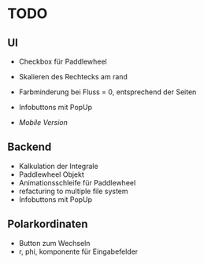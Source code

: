 # TODO

## UI

- Checkbox für Paddlewheel
- Skalieren des Rechtecks am rand
- Farbminderung bei Fluss = 0, entsprechend der Seiten 
- Infobuttons mit PopUp


- *Mobile Version*

## Backend
- Kalkulation der Integrale
- Paddlewheel Objekt
- Animationsschleife für Paddlewheel
- refacturing to multiple file system
- Infobuttons mit PopUp

## Polarkordinaten
- Button zum Wechseln 
- r, phi, komponente für Eingabefelder



